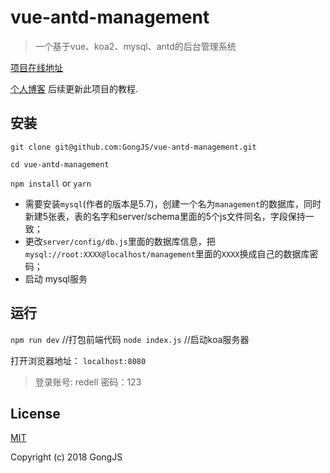 # vue-antd-management

> 一个基于vue、koa2、mysql、antd的后台管理系统

[项目在线地址](32.232.73.32:3000)

[个人博客](https://gongjs.github.io/) 后续更新此项目的教程.

## 安装

`git clone git@github.com:GongJS/vue-antd-management.git`

`cd vue-antd-management`

`npm install` or `yarn`

- 需要安装`mysql`(作者的版本是5.7)，创建一个名为`management`的数据库，同时新建5张表，表的名字和server/schema里面的5个js文件同名，字段保持一致；
- 更改`server/config/db.js`里面的数据库信息，把`mysql://root:XXXX@localhost/management`里面的`XXXX`换成自己的数据库密码；
- 启动 mysql服务

## 运行

`npm run dev`     //打包前端代码
`node index.js`   //启动koa服务器

打开浏览器地址： `localhost:8080`

> 登录账号: redell  密码：123

## License

[MIT](http://opensource.org/licenses/MIT)

Copyright (c) 2018 GongJS

